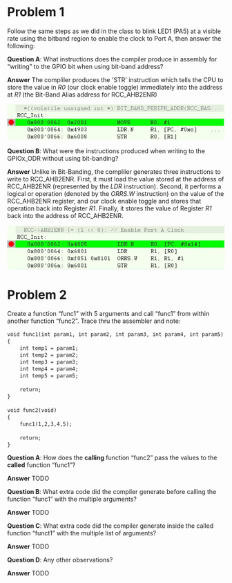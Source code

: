 # Problem 1  
Follow the same steps as we did in the class to blink LED1 (PA5) at a visible rate using the bitband region to enable the clock to Port A, then answer the following:  

**Question A**: What instructions does the compiler produce in assembly for “writing” to the GPIO bit when using bit-band address?  

**Answer** The compliler produces the 'STR' instruction which tells the CPU to store the value in *R0* (our clock enable toggle) immediately into the address at *R1* (the Bit-Band Alias address for RCC_AHB2ENR)

<p align="center">
  <img src="https://github.com/dendsl/embsys310/blob/main/assignment04/project_bit_band/debug_bit_band.JPG">
</p>

**Question B**: What were the instructions produced when writing to the GPIOx_ODR without using bit-banding?  

**Answer** Unlike in Bit-Banding, the compliler generates three instructions to write to RCC_AHB2ENR. First, it must load the value stored at the address of RCC_AHB2ENR (represented by the *LDR* instruction). Second, it performs a logical or operation (denoted by the *ORRS.W* instruction) on the value of the RCC_AHB2ENR register, and our clock enable toggle and stores that operation back into Register *R1*. Finally, it stores the value of Register *R1* back into the address of RCC_AHB2ENR.

<p align="center">
  <img src="https://github.com/dendsl/embsys310/blob/main/assignment04/project_bit_band/debug_register_manipulation.JPG">
</p>


# Problem 2 
Create a function “func1” with 5 arguments and call “func1” from within another function “func2”. Trace thru the assembler and note:  

    void func1(int param1, int param2, int param3, int param4, int param5)
    {
        int temp1 = param1;
        int temp2 = param2;
        int temp3 = param3;
        int temp4 = param4;
        int temp5 = param5;
        
        return;
    }
     
    void func2(void)
    {
        func1(1,2,3,4,5);
        
        return;
    }

**Question A**: How does the **calling** function “func2” pass the values to the **called** function “func1”?

**Answer** TODO

**Question B**: What extra code did the compiler generate before calling the function “func1” with the multiple arguments?

**Answer** TODO

**Question C**: What extra code did the compiler generate inside the called function “funct1” with the multiple list of arguments?

**Answer** TODO

**Question D**: Any other observations?

**Answer** TODO
